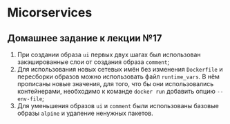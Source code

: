 # Micorservices

## Домашнее задание к лекции №17

1. При создании образа `ui` первых двух шагах был использован закэшированные слои от создания образа `comment`;
2. Для использования новых сетевых имён без изменения `Dockerfile` и пересборки образов можно использовать файл `runtime_vars`. В нём прописаны новые значения, для того, что бы они использовались контейнерами, необходимо к команде `docker run` добавить опцию `--env-file`;
3. Для уменьшения образов `ui` и `comment` были использованы базовые образы `alpine` и удаление ненужных пакетов.
